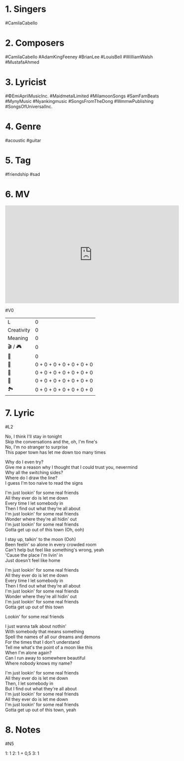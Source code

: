 
# 1. Singers

#CamilaCabello

# 2. Composers

#CamilaCabello
#AdamKingFeeney 
#BrianLee 
#LouisBell 
#WilliamWalsh 
#MustafaAhmed

# 3. Lyricist

#©EmiAprilMusicInc.
#MaidmetalLimited
#MilamoonSongs
#SamFamBeats
#MynyMusic
#Nyankingmusic 
#SongsFromTheDong 
#WmmwPublishing 
#SongsOfUniversalInc.

# 4. Genre

#acoustic #guitar

# 5. Tag

#friendship
#sad

# 6. MV

<iframe width="560" height="315" src="https://www.youtube.com/embed/bg7RjxsghNY" title="YouTube video player" frameborder="0" allow="accelerometer; autoplay; clipboard-write; encrypted-media; gyroscope; picture-in-picture; web-share" allowfullscreen></iframe>

#V0

|            |                                 |
| ---------- | ------------------------------- |
| L          | 0                               |
| Creativity            | 0                                 |
| Meaning    | 0                               |
| 🎬 / 🎮 | 0                               |
| 💃         | 0                            |
| 💄         | 0 + 0 + 0 + 0 + 0 + 0 + 0 |
| 💇         | 0 + 0 + 0 + 0 + 0 + 0 + 0   |
| 👘         | 0 + 0 + 0 + 0 + 0 + 0 + 0   |
| 🏞️         | 0 + 0 + 0 + 0 + 0 + 0 + 0     |


# 7. Lyric

#L2

No, I think I'll stay in tonight  
Skip the conversations and the, oh, I'm fine's  
No, I'm no stranger to surprise  
This paper town has let me down too many times  

Why do I even try?  
Give me a reason why
I thought that I could trust you, nevermind  
Why all the switching sides?  
Where do I draw the line?  
I guess I'm too naive to read the signs

I'm just lookin' for some real friends  
All they ever do is let me down  
Every time I let somebody in  
Then I find out what they're all about  
I'm just lookin' for some real friends  
Wonder where they're all hidin' out  
I'm just lookin' for some real friends  
Gotta get up out of this town (Oh, ooh)

I stay up, talkin' to the moon (Ooh)  
Been feelin' so alone in every crowded room  
Can't help but feel like something's wrong, yeah  
'Cause the place I'm livin' in  
Just doesn't feel like home

I'm just lookin' for some real friends  
All they ever do is let me down  
Every time I let somebody in  
Then I find out what they're all about  
I'm just lookin' for some real friends  
Wonder where they're all hidin' out  
I'm just lookin' for some real friends  
Gotta get up out of this town

Lookin' for some real friends

I just wanna talk about nothin'  
With somebody that means something  
Spell the names of all our dreams and demons  
For the times that I don't understand  
Tell me what's the point of a moon like this  
When I'm alone again?  
Can I run away to somewhere beautiful  
Where nobody knows my name?

I'm just lookin' for some real friends  
All they ever do is let me down  
Then, I let somebody in  
But I find out what they're all about  
I'm just lookin' for some real friends  
All they ever do is let me down  
I'm just lookin' for some real friends  
Gotta get up out of this town, yeah



# 8. Notes

#N5

1: 1
2: 1 + 0,5
3: 1